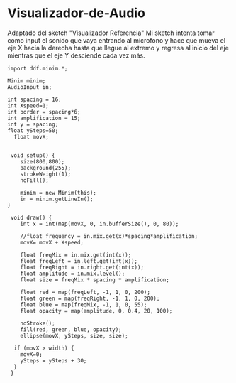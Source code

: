 # Visualizador-de-Audio

Adaptado del sketch "Visualizador Referencia"
Mi sketch intenta tomar como input el sonido que vaya entrando al microfono y hace que mueva el eje X hacia la derecha hasta que llegue al extremo y regresa al inicio del eje mientras que el eje Y desciende cada vez más.

    import ddf.minim.*;

    Minim minim;
    AudioInput in;

    int spacing = 16;
    int Xspeed=1;
    int border = spacing*6;
    int amplification = 15;
    int y = spacing;
    float ySteps=50;
      float movX;


     void setup() {
        size(800,800);
        background(255);
        strokeWeight(1);
        noFill();

        minim = new Minim(this);
        in = minim.getLineIn();
    }

     void draw() {
        int x = int(map(movX, 0, in.bufferSize(), 0, 80));

        //float frequency = in.mix.get(x)*spacing*amplification;
        movX= movX + Xspeed;

        float freqMix = in.mix.get(int(x));
        float freqLeft = in.left.get(int(x));
        float freqRight = in.right.get(int(x));
        float amplitude = in.mix.level();
        float size = freqMix * spacing * amplification;

        float red = map(freqLeft, -1, 1, 0, 200);
        float green = map(freqRight, -1, 1, 0, 200);
        float blue = map(freqMix, -1, 1, 0, 55);
        float opacity = map(amplitude, 0, 0.4, 20, 100);

        noStroke();
        fill(red, green, blue, opacity);
        ellipse(movX, ySteps, size, size);

      if (movX > width) {
        movX=0;
        ySteps = ySteps + 30;
      }
     }
